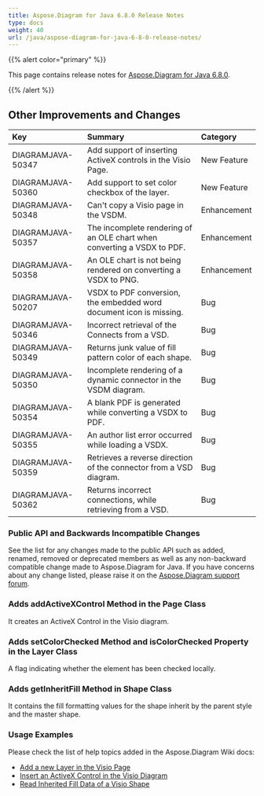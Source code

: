 ```yaml
---
title: Aspose.Diagram for Java 6.8.0 Release Notes
type: docs
weight: 40
url: /java/aspose-diagram-for-java-6-8-0-release-notes/
---
```


{{% alert color="primary" %}} 

This page contains release notes for [Aspose.Diagram for Java 6.8.0](https://docs.aspose.com/diagram/java/aspose-diagram-for-java-6-8-0-release-notes/).

{{% /alert %}} 
## **Other Improvements and Changes**

|**Key**|**Summary**|**Category**|
| :- | :- | :- |
|DIAGRAMJAVA-50347|Add support of inserting ActiveX controls in the Visio Page.|New Feature|
|DIAGRAMJAVA-50360|Add support to set color checkbox of the layer.|New Feature|
|DIAGRAMJAVA-50348|Can't copy a Visio page in the VSDM.|Enhancement|
|DIAGRAMJAVA-50357|The incomplete rendering of an OLE chart when converting a VSDX to PDF.|Enhancement|
|DIAGRAMJAVA-50358|An OLE chart is not being rendered on converting a VSDX to PNG.|Enhancement|
|DIAGRAMJAVA-50207|VSDX to PDF conversion, the embedded word document icon is missing.|Bug|
|DIAGRAMJAVA-50346|Incorrect retrieval of the Connects from a VSD.|Bug|
|DIAGRAMJAVA-50349|Returns junk value of fill pattern color of each shape.|Bug|
|DIAGRAMJAVA-50350|Incomplete rendering of a dynamic connector in the VSDM diagram.|Bug|
|DIAGRAMJAVA-50354|A blank PDF is generated while converting a VSDX to PDF.|Bug|
|DIAGRAMJAVA-50355|An author list error occurred while loading a VSDX.|Bug|
|DIAGRAMJAVA-50359|Retrieves a reverse direction of the connector from a VSD diagram.|Bug|
|DIAGRAMJAVA-50362|Returns incorrect connections, while retrieving from a VSD.|Bug|
### **Public API and Backwards Incompatible Changes**
See the list for any changes made to the public API such as added, renamed, removed or deprecated members as well as any non-backward compatible change made to Aspose.Diagram for Java. If you have concerns about any change listed, please raise it on the [Aspose.Diagram support forum](https://forum.aspose.com/c/diagram/17).
### **Adds addActiveXControl Method in the Page Class**
It creates an ActiveX Control in the Visio diagram.
### **Adds setColorChecked Method and isColorChecked Property in the Layer Class**
A flag indicating whether the element has been checked locally.
### **Adds getInheritFill Method in Shape Class**
It contains the fill formatting values for the shape inherit by the parent style and the master shape.
### **Usage Examples**
Please check the list of help topics added in the Aspose.Diagram Wiki docs:

- [Add a new Layer in the Visio Page](/diagram/java/working-with-layers/#add-a-layer-in-the-visio-pagesheet)
- [Insert an ActiveX Control in the Visio Diagram](/diagram/java/insert-an-activex-control-in-the-visio-diagram/)
- [Read Inherited Fill Data of a Visio Shape](/diagram/java/set-visio-shape-s-xform-line-and-fill-data/#retrieve-inherited-fill-data-of-a-visio-shape)
